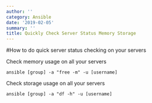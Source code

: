 ```yaml
---
author: ''
category: Ansible
date: '2019-02-05'
summary: ''
title: Quickly Check Server Status Memory Storage
---
```

#How to do quick server status checking on your servers

Check memory usage on all your servers
```
ansible [group] -a "free -m" -u [username]
```

Check storage usage on all your servers
```
ansible [group] -a "df -h" -u [username]
```
